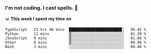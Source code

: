 ### I'm not coding. I cast spells. 🎩

📊 **This week I spent my time on**
<!--START_SECTION:waka-->
```text
TypeScript   13 hrs 40 mins  ████████████████████████░   95.45 % 
Python       11 mins         ▒░░░░░░░░░░░░░░░░░░░░░░░░   01.39 % 
JavaScript   9 mins          ▒░░░░░░░░░░░░░░░░░░░░░░░░   01.06 % 
Other        8 mins          ▒░░░░░░░░░░░░░░░░░░░░░░░░   00.96 % 
Bash         3 mins          ░░░░░░░░░░░░░░░░░░░░░░░░░   00.40 % 
```
<!--END_SECTION:waka-->
